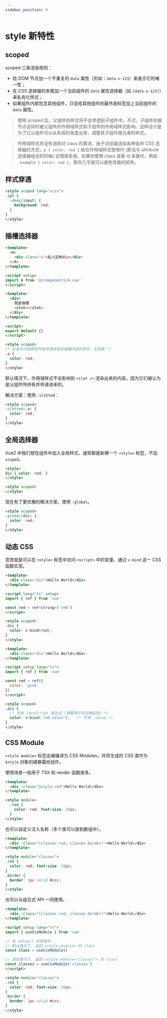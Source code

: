 ```yaml
---
sidebar_position: 9
---
```


# style 新特性

## scoped

scoped 三条渲染规则：

- 给 DOM 节点加一个不重复的 `data` 属性（形如：`data-v-123`）来表示它的唯一性；
- 在 CSS 选择器的末尾加一个当前组件的 `data` 属性选择器（如 `[data-v-123]`）来私有化样式；
- 如果组件内部包含其他组件，只会给其他组件的最外层标签加上当前组件的 `data` 属性。

> 使用 scoped 后，父组件的样式将不会渗透到子组件中。不过，子组件的根节点会同时被父组件的作用域样式和子组件的作用域样式影响。这样设计是为了让父组件可以从布局的角度出发，调整其子组件根元素的样式。

> 作用域样式并没有消除对 class 的需求。由于浏览器渲染各种各样 CSS 选择器的方式，`p { color: red }` 结合作用域样式使用时 (即当与 attribute 选择器组合的时候) 会慢很多倍。如果你使用 class 或者 id 来替代，例如 `.example { color: red }`，那你几乎就可以避免性能的损失。

## 样式穿透

```html title=":deep()"
<style scoped lang="scss">
.ipt {
  :deep(input) {
    background: red;
  }
}
</style>
```

## 插槽选择器

```html title="App.vue"
<template>
  <A>
    <div class="a">私人定制div</div>
  </A>
</template>

<script setup>
import A from '@/components/A.vue'
</script>
```

```html title="A 组件"
<template>
  <div>
    我是插槽
    <slot></slot>
  </div>
</template>

<script>
export default {}
</script>

<style scoped>
/* 在组件内部修改外部传递进来的插槽内容的样式，无效果 */
.a {
  color: red;
}
</style>
```

默认情况下，作用域样式不会影响到 `<slot />` 渲染出来的内容，因为它们被认为是父组件所持有并传递进来的。

解决方案：使用 `:slotted`：

```html title="A 组件"
<style scoped>
:slotted(.a) {
  color: red;
}
</style>
```

## 全局选择器

Vue2 中我们想在组件中加入全局样式，通常都是新建一个 `<style>` 标签，不加 `scoped`。

```html
<style>
div { color: red; }
</style>

<style scoped>
</style>
```

现在有了更优雅的解决方案，使用 `:global`。

```html
<style scoped>
:global(div) {
  color: red;
}
</style>
```

## 动态 CSS

意思就是可以在 `<style>` 标签中访问 `<script>` 中的变量，通过 `v-bind` 这一 CSS 函数实现。

```html title="绑定单个值"
<template>
  <div class="div">Hello World</div>
</template>

<script lang="ts" setup>
import { ref } from 'vue'

const red = ref<string>('red')
</script>

<style scoped>
.div {
  color: v-bind(red);
}
</style>
```

```html title="绑定对象中的值"
<template>
  <div class="div">Hello World</div>
</template>

<script setup lang="ts">
import { ref } from 'vue'

const red = ref({
  color: 'pink'
})
</script>

<style scoped>
.div {
  /* 支持 JavaScript 表达式 (需要用引号包裹起来) */
  color: v-bind('red.color');   /* 不用 .value */
}
</style>
```

## CSS Module

`<style module>` 标签会被编译为 CSS Modules，并将生成的 CSS 类作为 `$style` 对象的键暴露给组件。

使用场景一般用于 TSX 和 render 函数居多。

```html
<template>
  <div :class="$style.red">Hello World</div>
</template>

<style module>
  .red {
    color: red; font-size: 20px;
  }
</style>
```

也可以自定义注入名称（多个类可以放到数组中）。

```html
<template>
  <div :class="[classes.red, classes.border]">Hello World</div>
</template>

<style module="classes">
.red {
  color: red; font-size: 20px;
}
.border {
  border: 1px solid #ccc;
}
</style>
```

也可以与组合式 API 一同使用。

```html
<template>
  <div :class="[classes.red, classes.border]">Hello World</div>
</template>

<script setup lang="ts">
import { useCssModule } from 'vue'

// 在 setup() 作用域中...
// 默认情况下, 返回 <style module> 的 class
const class = useCssModule()

// 具名情况下, 返回 <style module="classes"> 的 class
const classes = useCssModule('classes')
</script>

<style module="classes">
.red {
  color: red; font-size: 20px;
}
.border {
  border: 1px solid #ccc;
}
</style>
```
